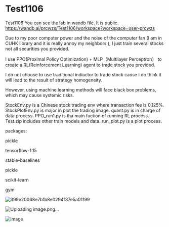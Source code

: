 # Test1106
Test1106
You can see the lab in wandb file. It is public.
https://wandb.ai/prcwzs/Test1106/workspace?workspace=user-prcwzs

Due to my poor computer power and the noise of the computer fan (I am in CUHK library and it is really annoy my neighbors ), I just train several stocks not all securities you provided.


I use PPO(Proximal Policy Optimization) + MLP（Multilayer Perceptron） to create a RL(Reinforcement Learning) agent to trade stock you provided.

I do not choose to use traditional indiactor to trade stock cause I do think it will lead to the result of strategy homogeneity. 

However, using machine learning methods will face black box problems, which may cause systemic risks.

StockEnv.py is a Chinese stock trading env where transaction fee is 0.125%. StockPlotEnv.py is major in plot the trading image. quant.py is in charge of data process. PPO_run1.py is tha main fuction of running RL process. Test.zip includes other train models and data. run_plot.py is a plot process.


packages:

pickle

tensorflow-1.15

stable-baselines

pickle

scikit-learn

gym

![399e20068e7bfb8e0294f37e5a01199](https://user-images.githubusercontent.com/49648647/140602071-5f203248-2722-4887-977f-d37eca5b1f77.png)



![Uploading image.png…]()


![image](https://user-images.githubusercontent.com/49648647/140601769-ee73b35d-a663-40ba-b87b-e493f20e74c0.png)
